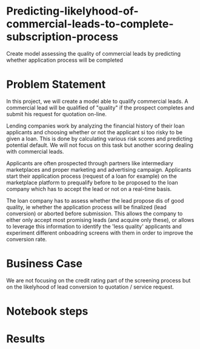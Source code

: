 # Predicting-likelyhood-of-commercial-leads-to-complete-subscription-process
Create model assessing the quality of commercial leads by predicting whether application process will be completed

# Problem Statement

In this project, we will create a model able to qualify commercial leads. A commercial lead will be qualified of "quality" if the prospect completes and submit his request for quotation on-line.

Lending companies work by analyzing the financial history of their loan applicants and choosing whether or not the applicant si too risky to be given a loan. This is done by calculating various risk scores and predicting potential default. We will not focus on this task but another scoring dealing with commercial leads.

Applicants are often prospected through partners like intermediary marketplaces and proper marketing and advertising campaign.
Applicants start their application process (request of a loan for example) on the marketplace platform to prequalify before to be proposed to the loan company which has to accept the lead or not on a real-time basis.

The loan company has to assess whether the lead propose dis of good quality, ie whether the application process will be finalized (lead conversion) or aborted before submission. This allows the company to either only accept most promising leads (and acquire only these), or allows to leverage this information to identify the 'less quality' applicants and experiment different onboadring screens with them in order to improve the conversion rate.

# Business Case

We are not focusing on the credit rating part of the screening process but on the likelyhood of lead conversion to quotation / service request.

# Notebook steps

# Results
